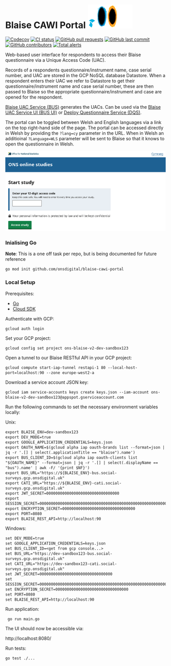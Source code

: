 # Blaise CAWI Portal ![Portal](.github/portal.gif)

[![Codecov](https://codecov.io/gh/ONSdigital/blaise-cawi-portal/branch/main/graph/badge.svg)](https://codecov.io/gh/ONSdigital/blaise-cawi-portal)
[![CI status](https://github.com/ONSdigital/blaise-cawi-portal/workflows/Test%20and%20coverage/badge.svg)](https://github.com/ONSdigital/blaise-cawi-portal/workflows/Test%20coverage%20report/badge.svg)
[![GitHub pull requests](https://img.shields.io/github/issues-pr-raw/ONSdigital/blaise-cawi-portal.svg)](https://github.com/ONSdigital/blaise-cawi-portal/pulls)
[![GitHub last commit](https://img.shields.io/github/last-commit/ONSdigital/blaise-cawi-portal.svg)](https://github.com/ONSdigital/blaise-cawi-portal/commits)
[![GitHub contributors](https://img.shields.io/github/contributors/ONSdigital/blaise-cawi-portal.svg)](https://github.com/ONSdigital/blaise-cawi-portal/graphs/contributors)
[![Total alerts](https://img.shields.io/lgtm/alerts/g/ONSdigital/blaise-cawi-portal.svg?logo=lgtm&logoWidth=18)](https://lgtm.com/projects/g/ONSdigital/blaise-cawi-portal/alerts/)

Web-based user interface for respondents to access their Blaise questionnaire via a Unique Access Code (UAC).

Records of a respondents questionnaire/instrument name, case serial number, and UAC are stored in the GCP NoSQL database Datastore. When a respondent enters their UAC we refer to Datastore to get their questionnaire/instrument name and case serial number, these are then passed to Blaise so the appropriate questionnaire/instrument and case are opened for the respondent.

[Blaise UAC Service (BUS)](https://github.com/ONSdigital/blaise-uac-service) generates the UACs. Can be used via the [Blaise UAC Service UI (BUS UI)](https://github.com/ONSdigital/blaise-uac-service-ui) or [Deploy Questionnaire Service (DQS)](https://github.com/ONSdigital/blaise-deploy-questionnaire-service).

The portal can be toggled between Welsh and English languages via a link on the top right-hand side of the page. The portal can be accessed directly in Welsh by providing the `?lang=cy` parameter in the URL. When in Welsh an additioinal `?Language=WLS` parameter will be sent to Blaise so that it knows to open the questionnaire in Welsh.

![UI](.github/ui.png)

### Inialising Go

**Note**: This is a one off task per repo, but is being documented for future reference

```sh
go mod init github.com/onsdigital/blaise-cawi-portal
```

### Local Setup

Prerequisites:

- [Go](https://go.dev/)
- [Cloud SDK](https://cloud.google.com/sdk/)

Authenticate with GCP:
```shell
gcloud auth login
```

Set your GCP project:
```shell
gcloud config set project ons-blaise-v2-dev-sandbox123
```

Open a tunnel to our Blaise RESTful API in your GCP project:
```shell
gcloud compute start-iap-tunnel restapi-1 80 --local-host-port=localhost:90 --zone europe-west2-a
```

Download a service account JSON key:
```
gcloud iam service-accounts keys create keys.json --iam-account ons-blaise-v2-dev-sandbox123@appspot.gserviceaccount.com
```

Run the following commands to set the necessary environment variables locally:

Unix:

```
export BLAISE_ENV=dev-sandbox123
export DEV_MODE=true
export GOOGLE_APPLICATION_CREDENTIALS=keys.json
export OAUTH_NAME=$(gcloud alpha iap oauth-brands list --format=json | jq -r '.[] | select(.applicationTitle == "blaise").name')
export BUS_CLIENT_ID=$(gcloud alpha iap oauth-clients list "${OAUTH_NAME}" --format=json | jq -r '.[] | select(.displayName == "bus").name' | awk -F/ '{print $NF}')
export BUS_URL="https://${BLAISE_ENV}-bus.social-surveys.gcp.onsdigital.uk"
export CATI_URL="https://${BLAISE_ENV}-cati.social-surveys.gcp.onsdigital.uk"
export JWT_SECRET=00000000000000000000000000000000
export SESSION_SECRET=0000000000000000000000000000000000000000000000000000000000000000
export ENCRYPTION_SECRET=00000000000000000000000000000000
export PORT=8080
export BLAISE_REST_API=http://localhost:90
```

Windows:

```
set DEV_MODE=true
set GOOGLE_APPLICATION_CREDENTIALS=keys.json
set BUS_CLIENT_ID=<get from gcp console...>
set BUS_URL="https://dev-sandbox123-bus.social-surveys.gcp.onsdigital.uk"
set CATI_URL="https://dev-sandbox123-cati.social-surveys.gcp.onsdigital.uk"
set JWT_SECRET=00000000000000000000000000000000
set SESSION_SECRET=0000000000000000000000000000000000000000000000000000000000000000
set ENCRYPTION_SECRET=00000000000000000000000000000000
set PORT=8080
set BLAISE_REST_API=http://localhost:90
```

Run application:

```sh
 go run main.go
```

The UI should now be accessible via:

http://localhost:8080/

Run tests:

```sh
go test ./...
```
